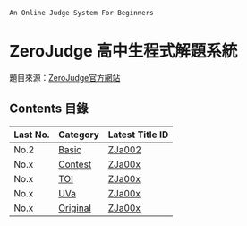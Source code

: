 `An Online Judge System For Beginners`
# ZeroJudge 高中生程式解題系統

題目來源：[ZeroJudge官方網站](https://zerojudge.tw)


## Contents 目錄

|Last No.     |Category                              |Latest Title ID     |
|:------------|:-------------------------------------|:-------------------|
|No.2         |[Basic   ](Basic/)                    |[ZJa002](Basic/Day13x2-ZJa002_SimpleAddition-Solved/) |
|No.x         |[Contest ](Contest/)                  |[ZJa00x]()          |
|No.x         |[TOI     ](TOI/)                      |[ZJa00x]()          |
|No.x         |[UVa     ](UVa)                       |[ZJa00x]()          |
|No.x         |[Original](Original)                  |[ZJa00x]()          |